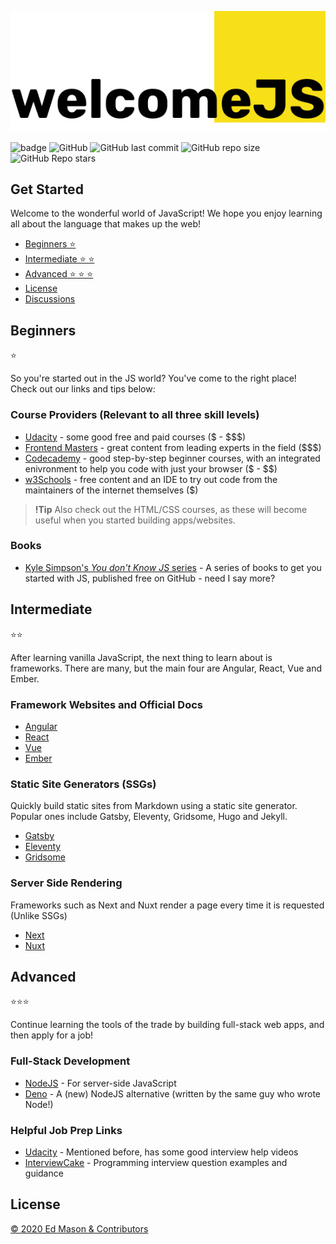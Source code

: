 ![logo](logo.png)

![badge](https://img.shields.io/badge/welcome-js-F7E018?style=flat-square)
![GitHub](https://img.shields.io/github/license/edapm/welcomejs?color=F7E018&style=flat-square)
![GitHub last commit](https://img.shields.io/github/last-commit/edapm/welcomejs?color=F7E018&label=updated&style=flat-square)
![GitHub repo size](https://img.shields.io/github/repo-size/edapm/welcomejs?color=F7E018&style=flat-square)
![GitHub Repo stars](https://img.shields.io/github/stars/edapm/welcomejs?color=F7E018&style=flat-square)

## Get Started

Welcome to the wonderful world of JavaScript! We hope you enjoy learning all about the language that makes up the web!

- [Beginners ⭐](#beginners)
- [Intermediate ⭐ ⭐](#intermediate)
- [Advanced ⭐ ⭐ ⭐](#advanced)
- [License](#license)
- [Discussions](https://github.com/edapm/welcomejs/discussions)

## Beginners
⭐

So you're started out in the JS world? You've come to the right place! Check out our links and tips below:

### Course Providers (Relevant to all three skill levels)

- [Udacity](https://udacity.com) - some good free and paid courses ($ - $$$)
- [Frontend Masters](https://frontendmasters.com) - great content from leading experts in the field ($$$)
- [Codecademy](https://codecademy.com) - good step-by-step beginner courses, with an integrated enivronment to help you code with just your browser ($ - $$)
- [w3Schools](https://w3schools.com) - free content and an IDE to try out code from the maintainers of the internet themselves ($)

> **!Tip** Also check out the HTML/CSS courses, as these will become useful when you started building apps/websites.

### Books

- [Kyle Simpson's *You don't Know JS* series](https://github.com/getify/You-Dont-Know-JS) - A series of books to get you started with JS, published free on GitHub - need I say more?

## Intermediate
⭐⭐

After learning vanilla JavaScript, the next thing to learn about is frameworks. There are many, but the main four are Angular, React, Vue and Ember.

### Framework Websites and Official Docs

- [Angular](https://angular.io)
- [React](https://reactjs.org)
- [Vue](https://vuejs.org)
- [Ember](https://emberjs.com)

### Static Site Generators (SSGs)

Quickly build static sites from Markdown using a static site generator. Popular ones include Gatsby, Eleventy, Gridsome, Hugo and Jekyll.

- [Gatsby](https://gatsbyjs.com)
- [Eleventy](https://11ty.dev)
- [Gridsome](https://gridsome.org)

### Server Side Rendering

Frameworks such as Next and Nuxt render a page every time it is requested (Unlike SSGs)

- [Next](https://nextjs.org)
- [Nuxt](https://nuxtjs.org)

## Advanced
⭐⭐⭐

Continue learning the tools of the trade by building full-stack web apps, and then apply for a job!

### Full-Stack Development

- [NodeJS](https://nodejs.org) - For server-side JavaScript
- [Deno](https://deno.land) - A (new) NodeJS alternative (written by the same guy who wrote Node!)

### Helpful Job Prep Links

- [Udacity](https://udacity.com) - Mentioned before, has some good interview help videos
- [InterviewCake](https://www.interviewcake.com) - Programming interview question examples and guidance

## License

[&copy; 2020 Ed Mason & Contributors](https://github.com/edapm/welcomejs/blob/main/LICENSE)
